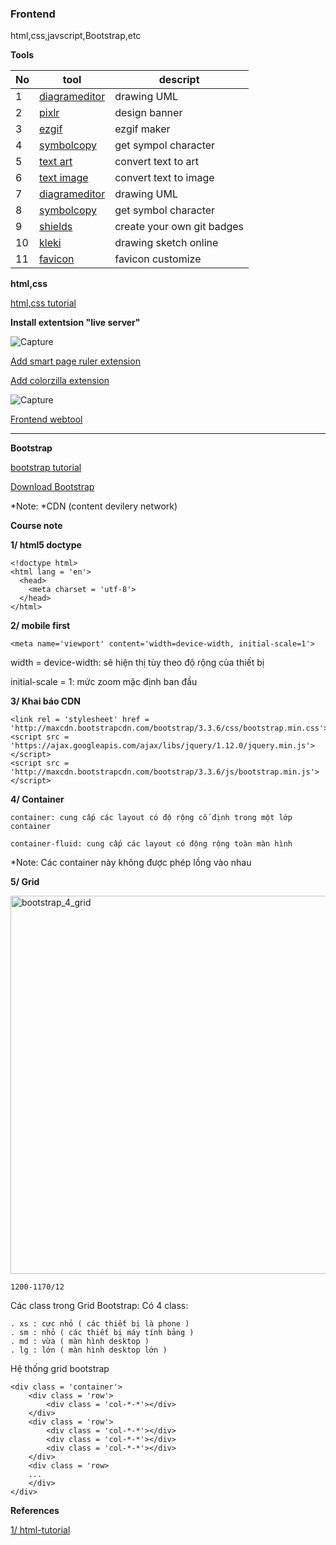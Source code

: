 ### Frontend
html,css,javscript,Bootstrap,etc

**Tools**

|No|tool|descript|
|---|---|---|
|1|[diagrameditor](https://www.diagrameditor.com/)|drawing UML|
|2|[pixlr](https://pixlr.com/vn/x/)|design banner|
|3|[ezgif](https://ezgif.com/maker)|ezgif maker|
|4|[symbolcopy](https://www.symbolcopy.com/)|get sympol character|
|5|[text art](https://patorjk.com/software/taag/#p=display&f=Graffiti&t=Type%20Something%20)|convert text to art|
|6|[text image](https://shields.io/](https://www.text-image.com/))|convert text to image|
|7|[diagrameditor](https://www.diagrameditor.com/)|drawing UML|
|8|[symbolcopy](https://www.symbolcopy.com/)|get symbol character|
|9|[shields](https://shields.io/)|create your own git badges|
|10|[kleki](https://kleki.com/)|drawing sketch online|
|11|[favicon](https://favicon.io/favicon-generator/)|favicon customize|

**html,css**

[html,css tutorial](https://www.youtube.com/watch?v=R6plN3FvzFY&list=PL_-VfJajZj0U9nEXa4qyfB4U5ZIYCMPlz)

**Install extentsion "live server"**

![Capture](https://user-images.githubusercontent.com/73679364/139242953-feafce99-6d65-4d81-8584-475e82dd3189.PNG)
 
[Add smart page ruler extension](https://chrome.google.com/webstore/detail/smart-page-ruler/nmibbjghlmdiafjolcphdggihcbcedmg)

[Add colorzilla extension](https://chrome.google.com/webstore/detail/colorzilla/bhlhnicpbhignbdhedgjhgdocnmhomnp?hl=vi)

![Capture](https://user-images.githubusercontent.com/73679364/139242665-7e4f4885-f277-40ea-90d4-256867003e12.PNG)

[Frontend webtool](http://cactus.io/resources/toolbox/html-arrow-symbol-codes)
_______

**Bootstrap**

[bootstrap tutorial](https://www.youtube.com/watch?v=-bbE-eUvYTI&list=PLxF76yfppeZY9Nn90xAAnA04AvzBiS9zA)

[Download Bootstrap](https://getbootstrap.com/docs/5.1/getting-started/download/)

*Note: *CDN (content devilery network)

**Course note**

**1/ html5 doctype**

    <!doctype html>
    <html lang = 'en'>
      <head>
        <meta charset = 'utf-8'>
      </head>
    </html>

**2/ mobile first**
    
    <meta name='viewport' content='width=device-width, initial-scale=1'>
    
   width = device-width: sẽ hiện thị tùy theo độ rộng của thiết bị
   
   initial-scale = 1: mức zoom mặc định ban đầu
   
**3/ Khai báo CDN**

    <link rel = 'stylesheet' href = 'http://maxcdn.bootstrapcdn.com/bootstrap/3.3.6/css/bootstrap.min.css'>
    <script src = 'https://ajax.googleapis.com/ajax/libs/jquery/1.12.0/jquery.min.js'></script>
    <script src = 'http://maxcdn.bootstrapcdn.com/bootstrap/3.3.6/js/bootstrap.min.js'></script>
    
**4/ Container**
    
    container: cung cấp các layout có độ rộng cố định trong một lớp container
    
    container-fluid: cung cấp các layout có động rộng toàn màn hình
    
   *Note: Các container này không được phép lồng vào nhau
   
**5/ Grid**

<img width="605" alt="bootstrap_4_grid" src="https://user-images.githubusercontent.com/73679364/139051320-8e992b27-7951-471c-88c7-e3d570dbf651.png">

    1200-1170/12
    
Các class trong Grid Bootstrap: Có 4 class:

    . xs : cực nhỏ ( các thiết bị là phone )
    . sm : nhỏ ( các thiết bị máy tính bảng )
    . md : vừa ( màn hình desktop )
    . lg : lớn ( màn hình desktop lớn )
   
Hệ thống grid bootstrap

    <div class = 'container'>
        <div class = 'row'>
            <div class = 'col-*-*'></div>
        </div>
        <div class = 'row'>
            <div class = 'col-*-*'></div>
            <div class = 'col-*-*'></div>
            <div class = 'col-*-*'></div>
        </div>
        <div class = 'row>
        ...
        </div>
    </div>
 
 **References**
 
[1/ html-tutorial](https://www.w3schools.com/html/default.asp)
        
